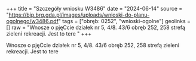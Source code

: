 +++
title = "Szczegóły wniosku W3486"
date = "2024-06-14"
source = "https://bip.brg.gda.pl/images/uploads/wnioski-do-planu-ogolnego/w3486.pdf"
tags = ["obręb: 0252", "wnioski-ogolne"]
geolinks = []
raw = "Wnosze o pjęCcie działek nr 5, 4/8. 43/6 obręb 252, 258 strefą zieleni rekreacji. Jest to tere "
+++

Wnosze o pjęCcie działek nr 5, 4/8. 43/6 obręb 252, 258 strefą zieleni rekreacji. Jest to tere



